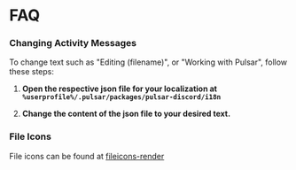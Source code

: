 # FAQ

### Changing Activity Messages

To change text such as "Editing (filename)", or "Working with Pulsar", follow these steps:

1. **Open the respective json file for your localization at `%userprofile%/.pulsar/packages/pulsar-discord/i18n`**

2. **Change the content of the json file to your desired text.**

### File Icons
File icons can be found at [fileicons-render](https://github.com/B-Pence/fileicons-render)  
